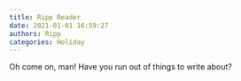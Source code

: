 ```yaml
---
title: Ripp Reader
date: 2021-01-01 16:59:27
authors: Ripp
categories: Holiday
---
```


 Oh come on, man!
Have you run out of things to write about?